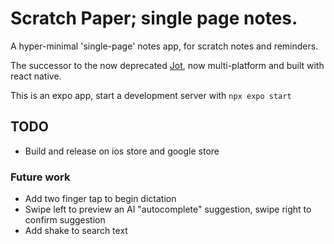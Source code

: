 # Scratch Paper; single page notes.
A hyper-minimal 'single-page' notes app, for scratch notes and reminders.

The successor to the now deprecated [Jot](https://github.com/Gamemackerel/Jot.), now multi-platform and built with react native.

This is an expo app, start a development server with `npx expo start`

## TODO

* Build and release on ios store and google store

### Future work
* Add two finger tap to begin dictation
* Swipe left to preview an AI "autocomplete" suggestion, swipe right to confirm suggestion
* Add shake to search text